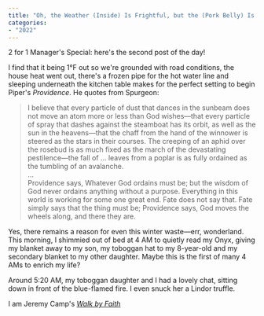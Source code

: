 ```yaml
---
title: "Oh, the Weather (Inside) Is Frightful, but the (Pork Belly) Is So Delightful."
categories:
- "2022"
---
```


2 for 1 Manager's Special: here's the second post of the day!

I find that it being 1°F out so we're grounded with road conditions, the house heat went out, there's a frozen pipe for the hot water line and sleeping underneath the kitchen table makes for the perfect setting to begin Piper's *Providence*.  He quotes from Spurgeon:

> I believe that every particle of dust that dances in the sunbeam does not move an atom more or less than God wishes—that every particle of spray that dashes against the steamboat has its orbit, as well as the sun in the heavens—that the chaff from the hand of the winnower is steered as the stars in their courses. The creeping of an aphid over the rosebud is as much fixed as the march of the devastating pestilence—the fall of … leaves from a poplar is as fully ordained as the tumbling of an avalanche.  
> ...  
> Providence says, Whatever God ordains must be; but the wisdom of God never ordains anything without a purpose. Everything in this world is working for some one great end. Fate does not say that. Fate simply says that the thing must be; Providence says, God moves the wheels along, and there they are.

Yes, there remains a reason for even this winter waste—err, wonderland.  This morning, I shimmied out of bed at 4 AM to quietly read my Onyx, giving my blanket away to my son, my toboggan hat to my 8-year-old and my secondary blanket to my other daughter.  Maybe this is the first of many 4 AMs to enrich my life?  

Around 5:20 AM, my toboggan daughter and I had a lovely chat, sitting down in front of the blue-flamed fire.  I even snuck her a Lindor truffle. 

I am Jeremy Camp's [*Walk by Faith*](https://www.youtube.com/watch?v=mFYSlIp1Xvw)
